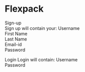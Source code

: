 # Flexpack
Sign-up \
Sign up will contain your: 
Username\
First Name\
Last Name\
Email-id\
Password

Login 
Login will contain: 
Username\
Password
